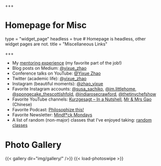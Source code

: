 +++
# Homepage for Misc

type = "widget_page"
headless = true  # Homepage is headless, other widget pages are not.
title = "Miscellaneous Links"

+++

- My [mentoring experience](../mentoring) (my favorite part of the job!)
- Blog posts on Medium: [@yixue_zhao](https://yixue-zhao.medium.com/)
- Conference talks on YouTube: [@Yixue Zhao](https://www.youtube.com/playlist?list=PLFckxHEE6q5vc-si0DTEVA7gg_Z7x0Wwj)
- Twitter (academic life): [@yixue_zhao](https://twitter.com/yixue_zhao)
- Instagram (beautiful moments): [@zhao_yixue](https://www.instagram.com/zhao_yixue)
- Favorite Instagram accounts: [@susa_sachiko](https://www.instagram.com/susa_sachiko/), [@im.littlehome](https://www.instagram.com/im.littlehome/), [@spongecake_thescottishfold](https://www.instagram.com/spongecake_thescottishfold/), [@indiarosecrawford](https://www.instagram.com/indiarosecrawford), [@thetinychefshow](https://www.instagram.com/thetinychefshow/)
- Favorite YouTube channels: [Kurzgesagt – In a Nutshell](https://www.youtube.com/channel/UCsXVk37bltHxD1rDPwtNM8Q), [Mr & Mrs Gao](https://www.youtube.com/channel/UCMUnInmOkrWN4gof9KlhNmQ) (Chinese) 
- Favorite Podcast: [Philosophize this!](https://www.philosophizethis.org/)
- Favorite Newsletter: [Mindf*ck Mondays](https://markmanson.net/newsletters)
- A list of random (non-major) classes that I've enjoyed taking: [random classes](../classes)
  

# Photo Gallery

{{< gallery dir="img/gallery/" />}} {{< load-photoswipe >}}

<!-- 
{{< gallery >}}
  {{< figure src="img/pubheader.jpg" caption="Grace Hopper Celebration 2015">}}
  {{< figure src="img/gallery/Grand Canyon.jpg" caption="Grad Cohort 2017">}}
{{< /gallery >}}
 -->